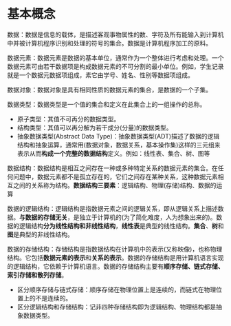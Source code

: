 # 基本概念

数据：数据是信息的载体，是描述客观事物属性的数、字符及所有能输入到计算机中并被计算机程序识别和处理的符号的集合。数据是计算机程序加工的原料。

数据元素：数据元素是数据的基本单位，通常作为一个整体进行考虑和处理。一个数据元素可由若干数据项是构成数据元素的不可分割的最小单位。例如，学生记录就是一个数据元数据项组成，素它由学号、姓名、性别等数据项组成。

数据对象：数据对象是具有相同性质的数据元素的集合，是数据的一个子集。

数据类型：数据类型是一个值的集合和定义在此集合上的一组操作的总称。

* 原子类型：其值不可再分的数据类型。
* 结构类型：其值可以再分解为若干成分(分量)的数据类型。
* 抽象数据类型(Abstract Data Type)：抽象数据类型(ADT)描述了数据的逻辑结构和抽象运算，通常用(数据对象，数据关系，基本操作集)这样的三元组来表示从而**构成一个完整的数据结构**定义。例如：线性表、集合、树、图等

数据结构：数据结构是相互之间存在一种或多种特定关系的数据元素的集合。在任何问题中，数据元素都不是孤立存在的，它们之间存在某种关系，这种数据元素相互之间的关系称为结构。**数据结构三要素**：逻辑结构、物理(存储)结构、数据的运算

数据的逻辑结构：逻辑结构是指数据元素之间的逻辑关系，即从逻辑关系上描述数据。**与数据的存储无关**，是独立于计算机的(为了简化难度，人为想象出来的)。数据的逻辑结构**分为线性结构和非线性结构**，**线性表**是典型的线性结构。**集合**、**树**和**图**是典型的非线性结构。

数据的存储结构：存储结构是指数据结构在计算机中的表示(又称映像)，也称物理结构。它包括**数据元素的表示**和**关系的表示**。数据的存储结构是用计算机语言实现的逻辑结构，它依赖于计算机语言。数据的存储结构主要有**顺序存储、链式存储、索引存储和散列存储**。

* 区分顺序存储与链式存储：顺序存储在物理位置上是连续的，而链式在物理位置上的不是连续的。
* 区分逻辑结构和存储结构：记非四种存储结构即为逻辑结构、物理结构都是抽象数据类型。